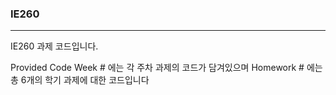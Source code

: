 ### IE260
------------
IE260 <Data Structures and Analysis>
과제 코드입니다.

Provided Code Week # 에는 각 주차 과제의 코드가 담겨있으며
Homework # 에는 총 6개의 학기 과제에 대한 코드입니다
